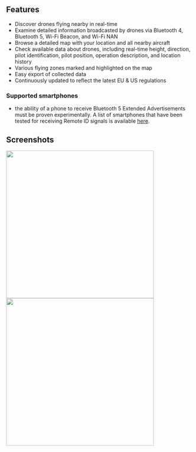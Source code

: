 
## Features

- Discover drones flying nearby in real-time
- Examine detailed information broadcasted by drones via Bluetooth 4, Bluetooth 5, Wi-Fi Beacon, and Wi-Fi NAN
- Browse a detailed map with your location and all nearby aircraft
- Check available data about drones, including real-time height, direction, pilot identification, pilot position, operation description, and location history
- Various flying zones marked and highlighted on the map
- Easy export of collected data
- Continuously updated to reflect the latest EU & US regulations

### Supported smartphones

- the ability of a phone to receive Bluetooth 5 Extended Advertisements must be proven experimentally. A list of smartphones that have been tested for receiving Remote ID signals is available [here](hhttps://github.com/opendroneid/receiver-android/blob/master/supported-smartphones.md).

## Screenshots

<p float="middle">
<img src="assets/screenshots/IMG_9743.PNG" height="400" />
<img src="assets/screenshots/IMG_9744.PNG" height="400" />
</p>